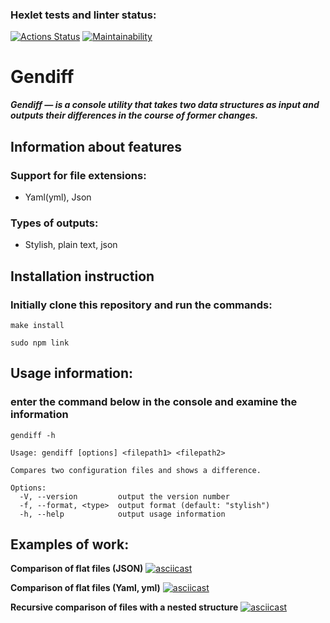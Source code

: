 ### Hexlet tests and linter status:
[![Actions Status](https://github.com/Goga-Rid/frontend-project-46/workflows/hexlet-check/badge.svg)](https://github.com/Goga-Rid/frontend-project-46/actions)
[![Maintainability](https://api.codeclimate.com/v1/badges/df25c091d052102941a0/maintainability)](https://codeclimate.com/github/Goga-Rid/frontend-project-46/maintainability)

# Gendiff

***Gendiff — is a console utility that takes two data structures as input and outputs their differences in the course of former changes.***

## Information about features

### Support for file extensions:
* Yaml(yml), Json

### Types of outputs:
* Stylish, plain text, json

## Installation instruction
### Initially clone this repository and run the commands:
```
make install
```
```
sudo npm link
```

## Usage information:
### enter the command below in the console and examine the information
```
gendiff -h
```
```
Usage: gendiff [options] <filepath1> <filepath2>

Compares two configuration files and shows a difference.

Options:
  -V, --version         output the version number
  -f, --format, <type>  output format (default: "stylish")
  -h, --help            output usage information
```

## Examples of work: 
**Comparison of flat files (JSON)**
[![asciicast](https://asciinema.org/a/tcFv6GYSN3Ls7zsCF2S6nyh0u.svg)](https://asciinema.org/a/tcFv6GYSN3Ls7zsCF2S6nyh0u)

**Comparison of flat files (Yaml, yml)**
[![asciicast](https://asciinema.org/a/sdgcdDFEHlGagBYMlMdQ26FxL.svg)](https://asciinema.org/a/sdgcdDFEHlGagBYMlMdQ26FxL)

**Recursive comparison of files with a nested structure**
[![asciicast](https://asciinema.org/a/koSDI5HwpcjOKC0e4X7GmdUJw.svg)](https://asciinema.org/a/koSDI5HwpcjOKC0e4X7GmdUJw)
